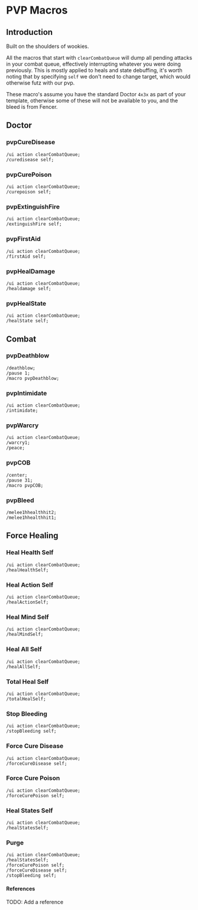 # PVP Macros

## Introduction

Built on the shoulders of wookies.

All the macros that start with `clearCombatQueue` will dump all pending attacks in your combat queue, effectively interrupting whatever you were doing previously. This is mostly applied to heals and state debuffing, it's worth noting that by specifying `self` we don't need to change target, which would otherwise futz with our pvp. 

These macro's assume you have the standard Doctor `4x3x` as part of your template, otherwise some of these will not be available to you, and the bleed is from Fencer. 

## Doctor

### pvpCureDisease

```swg
/ui action clearCombatQueue;
/curedisease self;
```

### pvpCurePoison

```swg
/ui action clearCombatQueue;
/curepoison self;
```

### pvpExtinguishFire

```swg
/ui action clearCombatQueue;
/extinguishFire self;
```

### pvpFirstAid

```swg
/ui action clearCombatQueue;
/firstAid self;
```

### pvpHealDamage

```swg
/ui action clearCombatQueue;
/healdamage self;
```

### pvpHealState

```swg
/ui action clearCombatQueue;
/healState self;
```

## Combat

### pvpDeathblow

```swg
/deathblow;
/pause 1;
/macro pvpDeathblow;
```

### pvpIntimidate

```swg
/ui action clearCombatQueue;
/intimidate;
```

### pvpWarcry

```swg
/ui action clearCombatQueue;
/warcry1;
/peace;
```

### pvpCOB

```swg
/center;
/pause 31;
/macro pvpCOB;
```

### pvpBleed

```swg
/melee1hhealthhit2;
/melee1hhealthhit1;
```

## Force Healing

### Heal Health Self

```
/ui action clearCombatQueue;
/healHealthSelf;
```

### Heal Action Self

```swg
/ui action clearCombatQueue;
/healActionSelf;
```

### Heal Mind Self

```swg
/ui action clearCombatQueue;
/healMindSelf;
```

### Heal All Self

```swg
/ui action clearCombatQueue;
/healAllSelf;
```

### Total Heal Self

```swg
/ui action clearCombatQueue;
/totalHealSelf;
```

### Stop Bleeding

```swg
/ui action clearCombatQueue;
/stopBleeding self;
```

### Force Cure Disease

```swg
/ui action clearCombatQueue;
/forceCureDisease self;
```

### Force Cure Poison

```swg
/ui action clearCombatQueue;
/forceCurePoison self;
```

### Heal States Self

```swg
/ui action clearCombatQueue;
/healStatesSelf;
```

### Purge

```swg
/ui action clearCombatQueue;
/healStatesSelf;
/forceCurePoison self;
/forceCureDisease self;
/stopBleeding self;
```

#### References

TODO: Add a reference
